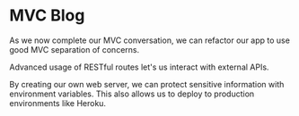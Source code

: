 # MVC Blog

As we now complete our MVC conversation, we can refactor our app to use good MVC separation of concerns.

Advanced usage of RESTful routes let's us interact with external APIs.

By creating our own web server, we can protect sensitive information with environment variables. This also allows us to deploy to production environments like Heroku.
